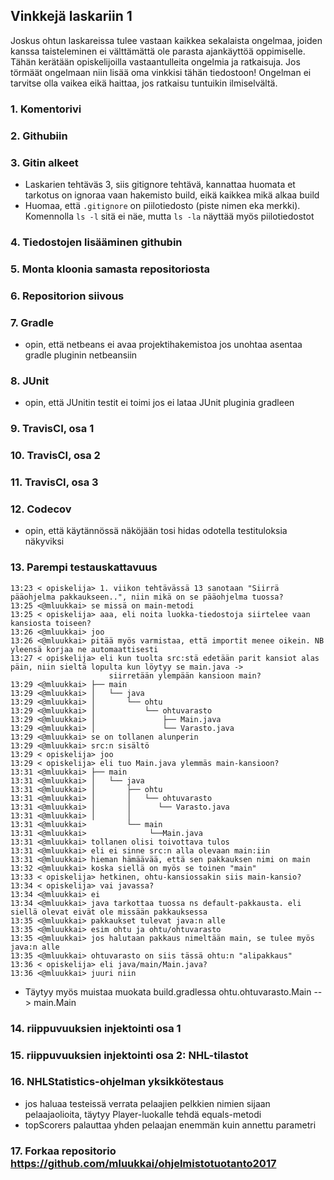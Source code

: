 ## Vinkkejä laskariin 1

Joskus ohtun laskareissa tulee vastaan kaikkea sekalaista ongelmaa, joiden kanssa taisteleminen ei välttämättä ole parasta ajankäyttöä oppimiselle. Tähän kerätään opiskelijoilla vastaantulleita ongelmia ja ratkaisuja. Jos törmäät ongelmaan niin lisää oma vinkkisi tähän tiedostoon! Ongelman ei tarvitse olla vaikea eikä haittaa, jos ratkaisu tuntuikin ilmiselvältä. 

### 1. Komentorivi

### 2. Githubiin

### 3. Gitin alkeet

* Laskarien tehtäväs 3, siis gitignore tehtävä, kannattaa huomata et tarkotus on ignoraa vaan hakemisto build, eikä kaikkea mikä alkaa build
* Huomaa, että `.gitignore` on piilotiedosto (piste nimen eka merkki). Komennolla `ls -l` sitä ei näe, mutta `ls -la` näyttää myös piilotiedostot

### 4. Tiedostojen lisääminen githubin

### 5. Monta kloonia samasta repositoriosta

### 6. Repositorion siivous

### 7. Gradle

* opin, että netbeans ei avaa projektihakemistoa jos unohtaa asentaa gradle pluginin netbeansiin

### 8. JUnit

* opin, että JUnitin testit ei toimi jos ei lataa JUnit pluginia gradleen

### 9. TravisCI, osa 1

### 10. TravisCI, osa 2

### 11. TravisCI, osa 3

### 12. Codecov
* opin, että käytännössä näköjään tosi hidas odotella testituloksia näkyviksi

### 13. Parempi testauskattavuus

```
13:23 < opiskelija> 1. viikon tehtävässä 13 sanotaan "Siirrä pääohjelma pakkaukseen..", niin mikä on se pääohjelma tuossa?
13:25 <@mluukkai> se missä on main-metodi
13:25 < opiskelija> aaa, eli noita luokka-tiedostoja siirtelee vaan kansiosta toiseen?
13:26 <@mluukkai> joo
13:26 <@mluukkai> pitää myös varmistaa, että importit menee oikein. NB yleensä korjaa ne automaattisesti
13:27 < opiskelija> eli kun tuolta src:stä edetään parit kansiot alas päin, niin sieltä lopulta kun löytyy se main.java ->
                      siirretään ylempään kansioon main?
13:29 <@mluukkai> ├── main
13:29 <@mluukkai> │   └── java
13:29 <@mluukkai> │       └── ohtu
13:29 <@mluukkai> │           └── ohtuvarasto
13:29 <@mluukkai> │               ├── Main.java
13:29 <@mluukkai> │               └── Varasto.java
13:29 <@mluukkai> se on tollanen alunperin
13:29 <@mluukkai> src:n sisältö
13:29 < opiskelija> joo
13:29 < opiskelija> eli tuo Main.java ylemmäs main-kansioon?
13:31 <@mluukkai> ├── main
13:31 <@mluukkai> │   └── java
13:31 <@mluukkai> │       ├── ohtu
13:31 <@mluukkai> │       │   └── ohtuvarasto
13:31 <@mluukkai> │       │      └── Varasto.java
13:31 <@mluukkai> │       │
13:31 <@mluukkai>         └── main
13:31 <@mluukkai>              └──Main.java
13:31 <@mluukkai> tollanen olisi toivottava tulos
13:31 <@mluukkai> eli ei sinne src:n alla olevaan main:iin
13:31 <@mluukkai> hieman hämäävää, että sen pakkauksen nimi on main
13:32 <@mluukkai> koska siellä on myös se toinen "main"
13:33 < opiskelija> hetkinen, ohtu-kansiossakin siis main-kansio?
13:34 < opiskelija> vai javassa?
13:34 <@mluukkai> ei
13:34 <@mluukkai> java tarkottaa tuossa ns default-pakkausta. eli siellä olevat eivät ole missään pakkauksessa
13:35 <@mluukkai> pakkaukset tulevat java:n alle
13:35 <@mluukkai> esim ohtu ja ohtu/ohtuvarasto
13:35 <@mluukkai> jos halutaan pakkaus nimeltään main, se tulee myös java:n alle
13:35 <@mluukkai> ohtuvarasto on siis tässä ohtu:n "alipakkaus"
13:36 < opiskelija> eli java/main/Main.java?
13:36 <@mluukkai> juuri niin
```
* Täytyy myös muistaa muokata build.gradlessa ohtu.ohtuvarasto.Main --> main.Main


### 14. riippuvuuksien injektointi osa 1

### 15. riippuvuuksien injektointi osa 2: NHL-tilastot

### 16. NHLStatistics-ohjelman yksikkötestaus

* jos haluaa testeissä verrata pelaajien pelkkien nimien sijaan pelaajaolioita, täytyy Player-luokalle tehdä equals-metodi
* topScorers palauttaa yhden pelaajan enemmän kuin annettu parametri

### 17. Forkaa repositorio https://github.com/mluukkai/ohjelmistotuotanto2017
